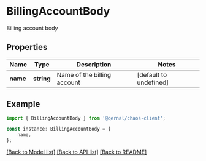 # BillingAccountBody

Billing account body

## Properties

Name | Type | Description | Notes
------------ | ------------- | ------------- | -------------
**name** | **string** | Name of the billing account | [default to undefined]

## Example

```typescript
import { BillingAccountBody } from '@qernal/chaos-client';

const instance: BillingAccountBody = {
    name,
};
```

[[Back to Model list]](../README.md#documentation-for-models) [[Back to API list]](../README.md#documentation-for-api-endpoints) [[Back to README]](../README.md)
